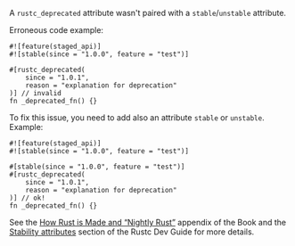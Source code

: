 A `rustc_deprecated` attribute wasn't paired with a `stable`/`unstable`
attribute.

Erroneous code example:

```compile_fail,E0549
#![feature(staged_api)]
#![stable(since = "1.0.0", feature = "test")]

#[rustc_deprecated(
    since = "1.0.1",
    reason = "explanation for deprecation"
)] // invalid
fn _deprecated_fn() {}
```

To fix this issue, you need to add also an attribute `stable` or `unstable`.
Example:

```
#![feature(staged_api)]
#![stable(since = "1.0.0", feature = "test")]

#[stable(since = "1.0.0", feature = "test")]
#[rustc_deprecated(
    since = "1.0.1",
    reason = "explanation for deprecation"
)] // ok!
fn _deprecated_fn() {}
```

See the [How Rust is Made and “Nightly Rust”][how-rust-made-nightly] appendix
of the Book and the [Stability attributes][stability-attributes] section of the
Rustc Dev Guide for more details.

[how-rust-made-nightly]: https://doc.rust-lang.org/book/appendix-07-nightly-rust.html
[stability-attributes]: https://rustc-dev-guide.rust-lang.org/stability.html

